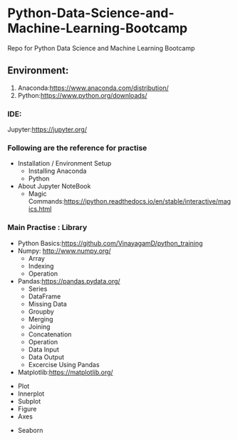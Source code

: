 # Python-Data-Science-and-Machine-Learning-Bootcamp
Repo for Python Data Science and Machine Learning Bootcamp

## Environment:

1) Anaconda:https://www.anaconda.com/distribution/
2) Python:https://www.python.org/downloads/ 

### IDE:
Jupyter:https://jupyter.org/

### Following are the reference for practise

* Installation / Environment Setup
    - Installing Anaconda
    - Python
* About Jupyter NoteBook
  - Magic Commands:https://ipython.readthedocs.io/en/stable/interactive/magics.html

### Main Practise : Library
* Python Basics:https://github.com/VinayagamD/python_training
* Numpy: http://www.numpy.org/
   - Array
   - Indexing
   - Operation
* Pandas:https://pandas.pydata.org/
  - Series
  - DataFrame
  - Missing Data
  - Groupby
  - Merging
  - Joining
  - Concatenation
  - Operation
  - Data Input
  - Data Output
  - Excercise Using Pandas
 * Matplotlib:https://matplotlib.org/
  - Plot
  - Innerplot
  - Subplot
  - Figure
  - Axes
 * Seaborn
  
